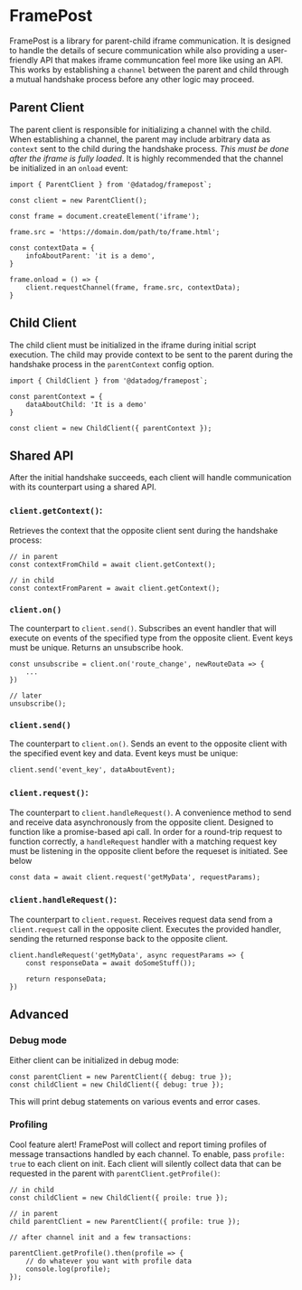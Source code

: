 # FramePost

FramePost is a library for parent-child iframe communication. It is designed to handle the details of secure communication while also providing a user-friendly API that makes iframe communcation feel more like using an API. This works by establishing a `channel` between the parent and child through a mutual handshake process before any other logic may proceed.

## Parent Client

The parent client is responsible for initializing a channel with the child. When establishing a channel, the parent may include arbitrary data as `context` sent to the child during the handshake process. _This must be done after the iframe is fully loaded_. It is highly recommended that the channel be initialized in an `onload` event:

```
import { ParentClient } from '@datadog/framepost`;

const client = new ParentClient();

const frame = document.createElement('iframe');

frame.src = 'https://domain.dom/path/to/frame.html';

const contextData = {
    infoAboutParent: 'it is a demo',
}

frame.onload = () => {
    client.requestChannel(frame, frame.src, contextData);
}
```

## Child Client

The child client must be initialized in the iframe during initial script execution. The child may provide context to be sent to the parent during the handshake process in the `parentContext` config option.

```
import { ChildClient } from '@datadog/framepost`;

const parentContext = {
    dataAboutChild: 'It is a demo'
}

const client = new ChildClient({ parentContext });
```

## Shared API

After the initial handshake succeeds, each client will handle communication with its counterpart using a shared API.

### `client.getContext()`:

Retrieves the context that the opposite client sent during the handshake process:

```
// in parent
const contextFromChild = await client.getContext();

// in child
const contextFromParent = await client.getContext();
```

### `client.on()`

The counterpart to `client.send()`. Subscribes an event handler that will execute on events of the specified type from the opposite client. Event keys must be unique. Returns an unsubscribe hook.

```
const unsubscribe = client.on('route_change', newRouteData => {
    ...
})

// later
unsubscribe();
```

### `client.send()`

The counterpart to `client.on()`. Sends an event to the opposite client with the specified event key and data. Event keys must be unique:

```
client.send('event_key', dataAboutEvent);
```

### `client.request()`:

The counterpart to `client.handleRequest()`. A convenience method to send and receive data asynchronously from the opposite client. Designed to function like a promise-based api call. In order for a round-trip request to function correctly, a `handleRequest` handler with a matching request key must be listening in the opposite client before the requeset is initiated. See below

```
const data = await client.request('getMyData', requestParams);

```

### `client.handleRequest()`:

The counterpart to `client.request`. Receives request data send from a `client.request` call in the opposite client. Executes the provided handler, sending the returned response back to the opposite client.

```
client.handleRequest('getMyData', async requestParams => {
    const responseData = await doSomeStuff());

    return responseData;
})
```

## Advanced

### Debug mode

Either client can be initialized in debug mode:

```
const parentClient = new ParentClient({ debug: true });
const childClient = new ChildClient({ debug: true });
```

This will print debug statements on various events and error cases.

### Profiling

Cool feature alert! FramePost will collect and report timing profiles of message transactions handled by each channel. To enable, pass `profile: true` to each client on init. Each client will silently collect data that can be requested in the parent with `parentClient.getProfile()`:

```
// in child
const childClient = new ChildClient({ proile: true });

// in parent
child parentClient = new ParentClient({ profile: true });

// after channel init and a few transactions:

parentClient.getProfile().then(profile => {
    // do whatever you want with profile data
    console.log(profile);
});

```

